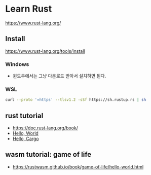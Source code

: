 # Learn Rust

https://www.rust-lang.org/

## Install

https://www.rust-lang.org/tools/install

### Windows

- 윈도우에서는 그냥 다운로드 받아서 설치하면 된다.

### WSL

```bash
curl --proto '=https' --tlsv1.2 -sSf https://sh.rustup.rs | sh
```

## rust tutorial

- https://doc.rust-lang.org/book/
- [Hello, World](https://doc.rust-lang.org/book/ch01-02-hello-world.html)
- [Hello, Cargo](https://doc.rust-lang.org/book/ch01-03-hello-cargo.html)

## wasm tutorial: game of life

- https://rustwasm.github.io/book/game-of-life/hello-world.html
